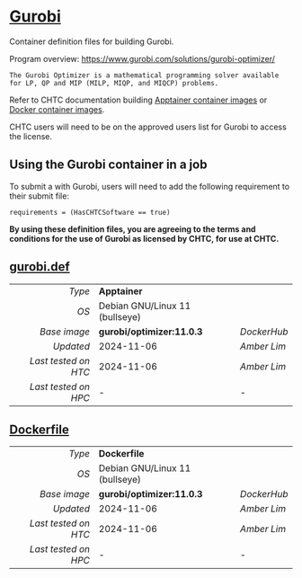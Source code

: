 <!--
   Copyright 2024, Center for High Throughput Computing, University of Wisconsin - Madison
   Licensed under the Apache License, Version 2.0 (the "License");
   you may not use this file except in compliance with the License.
   You may obtain a copy of the License at
       http://www.apache.org/licenses/LICENSE-2.0
   Unless required by applicable law or agreed to in writing, software
   distributed under the License is distributed on an "AS IS" BASIS,
   WITHOUT WARRANTIES OR CONDITIONS OF ANY KIND, either express or implied.
   See the License for the specific language governing permissions and
   limitations under the License.
-->

# [Gurobi](/software/Gurobi)

Container definition files for building Gurobi.

Program overview: https://www.gurobi.com/solutions/gurobi-optimizer/

    The Gurobi Optimizer is a mathematical programming solver available for LP, QP and MIP (MILP, MIQP, and MIQCP) problems.

Refer to CHTC documentation building [Apptainer container images](https://chtc.cs.wisc.edu/uw-research-computing/apptainer-htc.html) or [Docker container images](https://chtc.cs.wisc.edu/uw-research-computing/docker-build).

CHTC users will need to be on the approved users list for Gurobi to access the license.

## Using the Gurobi container in a job
To submit a with Gurobi, users will need to add the following requirement to their submit file:
```
requirements = (HasCHTCSoftware == true)
```

**By using these definition files, you are agreeing to the terms and conditions for the use of Gurobi as licensed by CHTC, for use at CHTC.**

## [gurobi.def](gurobi.def)

| | | |
| ---: | :--- | :--- |
| *Type* | **Apptainer** | |
| *OS* | Debian GNU/Linux 11 (bullseye) | |
| *Base image* | **gurobi/optimizer:11.0.3** | *DockerHub* |
| *Updated* | 2024-11-06 | *Amber Lim* |
| *Last tested on HTC* | 2024-11-06 | *Amber Lim* |
| *Last tested on HPC* | - | - |

## [Dockerfile](Dockerfile)

| | | |
| ---: | :--- | :--- |
| *Type* | **Dockerfile** | |
| *OS* | Debian GNU/Linux 11 (bullseye) | |
| *Base image* | **gurobi/optimizer:11.0.3** | *DockerHub* |
| *Updated* | 2024-11-06 | *Amber Lim* |
| *Last tested on HTC* | 2024-11-06 | *Amber Lim* |
| *Last tested on HPC* | - | - |
